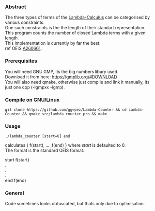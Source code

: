 ### Abstract
The three types of terms of the [Lambda-Calculus](https://en.wikipedia.org/wiki/Lambda_calculus) can be categorised by various constraints.  
One such constraints is the the length of their standart representation.  
This program counts the number of closed Lambda terms with a given length.  
This implementation is currently by far the best.  
ref OEIS [A260661](https://oeis.org/A260661).  

### Prerequisites

You will need GNU GMP, its the big numbers libary used.  
Download it from here: https://gmplib.org/#DOWNLOAD  
You will also need qmake, otherwise just compile and link it manually, its just one cpp (-lgmpxx -lgmp).  

### Compile on GNU/Linux
```
git clone https://github.com/ggwpez/Lambda-Counter && cd Lambda-Counter && qmake src/lambda_counter.pro && make
```

### Usage
```
./lambda_counter [start=0] end
```
calculates { f(start), ... ,f(end) } where *start* is defaulted to 0.  
The format is the standard OEIS format:

start f(start)  
.  
.  
.  
end f(end)

### General

Code sometimes looks obfuscated, but thats only due to optimisation.  
